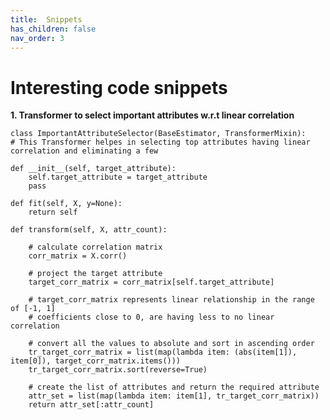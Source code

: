 ```yaml
---
title:  Snippets
has_children: false
nav_order: 3
---
```


# Interesting code snippets

**1. Transformer to select important attributes w.r.t linear correlation**<br/>
    
    class ImportantAttributeSelector(BaseEstimator, TransformerMixin):
    # This Transformer helpes in selecting top attributes having linear correlation and eliminating a few

    def __init__(self, target_attribute):
        self.target_attribute = target_attribute
        pass

    def fit(self, X, y=None):
        return self

    def transform(self, X, attr_count):

        # calculate correlation matrix
        corr_matrix = X.corr()

        # project the target attribute
        target_corr_matrix = corr_matrix[self.target_attribute]

        # target_corr_matrix represents linear relationship in the range of [-1, 1]
        # coefficients close to 0, are having less to no linear correlation

        # convert all the values to absolute and sort in ascending order
        tr_target_corr_matrix = list(map(lambda item: (abs(item[1]), item[0]), target_corr_matrix.items()))
        tr_target_corr_matrix.sort(reverse=True)

        # create the list of attributes and return the required attribute
        attr_set = list(map(lambda item: item[1], tr_target_corr_matrix))
        return attr_set[:attr_count]

